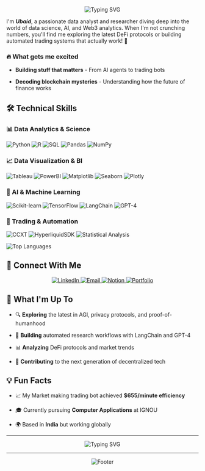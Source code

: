 <div  align="center">

<img  src="https://readme-typing-svg.demolab.com?font=Fira+Code&pause=1000&color=6366F1&center=true&vCenter=true&width=435&lines=Hey+there!+I'm+Ubaid+%F0%9F%91%8B;Building+the+Future+of+Finance+%F0%9F%8E%AF;AI+%26+Web3+Enthusiast+%F0%9F%9A%80;Let's+Connect!+%F0%9F%91%8D"  alt="Typing SVG" />

</div>

I'm ***Ubaid***, a passionate data analyst and researcher diving deep into the world of data science, AI, and Web3 analytics. When I'm not crunching numbers, you'll find me exploring the latest DeFi protocols or building automated trading systems that actually work! 🚀

  

### 🔥 What gets me excited

-  **Building stuff that matters** - From AI agents to trading bots

-  **Decoding blockchain mysteries** - Understanding how the future of finance works

## 🛠️ Technical Skills

### 📊 Data Analytics & Science
![Python](https://img.shields.io/badge/Python-3776AB?style=for-the-badge&logo=python&logoColor=white) ![R](https://img.shields.io/badge/R-276DC3?style=for-the-badge&logo=r&logoColor=white) ![SQL](https://img.shields.io/badge/SQL-336791?style=for-the-badge&logo=PostgreSQL&logoColor=white) ![Pandas](https://img.shields.io/badge/Pandas-150458?style=for-the-badge&logo=pandas&logoColor=white) ![NumPy](https://img.shields.io/badge/NumPy-013243?style=for-the-badge&logo=numpy&logoColor=white)

### 📈 Data Visualization & BI
![Tableau](https://img.shields.io/badge/Tableau-E97627?style=for-the-badge&logo=Tableau&logoColor=white) ![PowerBI](https://img.shields.io/badge/PowerBI-F2C811?style=for-the-badge&logo=Power-BI&logoColor=black) ![Matplotlib](https://img.shields.io/badge/Matplotlib-11557c?style=for-the-badge&logo=matplotlib&logoColor=white) ![Seaborn](https://img.shields.io/badge/Seaborn-3776AB?style=for-the-badge&logo=python&logoColor=white) ![Plotly](https://img.shields.io/badge/Plotly-3F4F75?style=for-the-badge&logo=plotly&logoColor=white)

### 🤖 AI & Machine Learning
![Scikit-learn](https://img.shields.io/badge/Scikit--learn-F7931E?style=for-the-badge&logo=scikit-learn&logoColor=white) ![TensorFlow](https://img.shields.io/badge/TensorFlow-FF6F00?style=for-the-badge&logo=TensorFlow&logoColor=white) ![LangChain](https://img.shields.io/badge/LangChain-1C3C3C?style=for-the-badge&logo=LangChain&logoColor=white) ![GPT-4](https://img.shields.io/badge/GPT--4-412991?style=for-the-badge&logo=OpenAI&logoColor=white)

### 🔄 Trading & Automation
![CCXT](https://img.shields.io/badge/CCXT-000000?style=for-the-badge&logo=Coinbase&logoColor=white) ![HyperliquidSDK](https://img.shields.io/badge/Hyperliquid_SDK-00D4AA?style=for-the-badge&logo=Hyperliquid&logoColor=white) ![Statistical Analysis](https://img.shields.io/badge/Statistical_Analysis-FF6B6B?style=for-the-badge&logo=Python&logoColor=white)


<div align="left">

  <img src="https://github-readme-stats.vercel.app/api/top-langs/?username=AlwaysUbaid&layout=compact&theme=tokyonight&hide_border=true" alt="Top Languages" />
</div>



  
  

## 🔗 Connect With Me

  

<div  align="center">

<a  href="https://www.linkedin.com/in/ohalfred/">

<img  src="https://img.shields.io/badge/LinkedIn-0077B5?style=for-the-badge&logo=linkedin&logoColor=white"  alt="LinkedIn" />

</a>

<a  href="mailto:ubaid.in.2003@gmail.com">

<img  src="https://img.shields.io/badge/Email-D14836?style=for-the-badge&logo=gmail&logoColor=white"  alt="Email" />

</a>

<a  href="https://ubaid2103.notion.site/Ai-Agent-Knowledge-Repo-10f57daf17ce808d9b63f85acb1d582b">

<img  src="https://img.shields.io/badge/Notion-000000?style=for-the-badge&logo=notion&logoColor=white"  alt="Notion" />

</a>

<a  href="https://ubaid2103.notion.site/Portfolio-26b57daf17ce8098b6f2ce7a8d94dea6">

<img  src="https://img.shields.io/badge/Portfolio-FF6B6B?style=for-the-badge&logo=portfolio&logoColor=white"  alt="Portfolio" />

</a>

</div>

  

## 🎯 What I'm Up To

  

- 🔍 **Exploring** the latest in AGI, privacy protocols, and proof-of-humanhood

- 🤖 **Building** automated research workflows with LangChain and GPT-4

- 📊 **Analyzing** DeFi protocols and market trends

- 🚀 **Contributing** to the next generation of decentralized tech

  



  

## 💡 Fun Facts

- 📈 My Market making trading bot achieved **$655/minute efficiency**

- 🎓 Currently pursuing **Computer Applications** at IGNOU

- 🌍 Based in **India** but working globally


---
<div  align="center">

<img  src="https://readme-typing-svg.demolab.com?font=Fira+Code&pause=1000&color=6366F1&center=true&vCenter=true&width=435&lines=Building+the+Future+of+Finance+%F0%9F%8E%AF;One+Block+at+a+Time+%F0%9F%9A%80;Let's+Connect!+%F0%9F%91%8D"  alt="Typing SVG" />

</div>

  

---

  

<div  align="center">

<img  src="https://capsule-render.vercel.app/api?type=waving&color=gradient&height=100&section=footer"  alt="Footer" />

</div>
